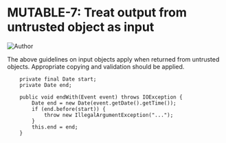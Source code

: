 # MUTABLE-7: Treat output from untrusted object as input
![Author](https://img.shields.io/badge/Author-Oracle-blue.svg)


The above guidelines on input objects apply when returned from untrusted objects. Appropriate copying and validation should be applied.

        private final Date start;
        private Date end;

        public void endWith(Event event) throws IOException {
            Date end = new Date(event.getDate().getTime());
            if (end.before(start)) {
                throw new IllegalArgumentException("...");
            }
            this.end = end;
        }

